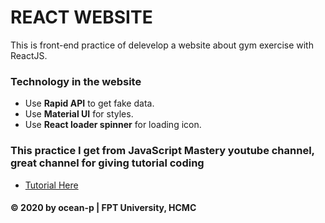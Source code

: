 # REACT WEBSITE
This is front-end practice of delevelop a website about gym exercise with ReactJS.

### Technology in the website
* Use **Rapid API** to get fake data.
* Use **Material UI** for styles.
* Use **React loader spinner** for loading icon.

### This practice I get from JavaScript Mastery youtube channel, great channel for giving tutorial coding
* [Tutorial Here](https://youtu.be/KBpoBc98BwM)

#### © 2020 by ocean-p | FPT University, HCMC
